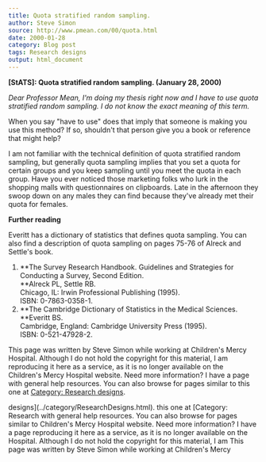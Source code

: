 ```yaml
---
title: Quota stratified random sampling.
author: Steve Simon
source: http://www.pmean.com/00/quota.html
date: 2000-01-28
category: Blog post
tags: Research designs
output: html_document
---
```

****[StATS]:** Quota stratified random sampling. (January 28, 2000)**

*Dear Professor Mean, I\'m doing my thesis right now and I have to use
quota stratified random sampling. I do not know the exact meaning of
this term.*

When you say \"have to use\" does that imply that someone is making you
use this method? If so, shouldn\'t that person give you a book or
reference that might help?

I am not familiar with the technical definition of quota stratified
random sampling, but generally quota sampling implies that you set a
quota for certain groups and you keep sampling until you meet the quota
in each group. Have you ever noticed those marketing folks who lurk in
the shopping malls with questionnaires on clipboards. Late in the
afternoon they swoop down on any males they can find because they\'ve
already met their quota for females.

**Further reading**

Everitt has a dictionary of statistics that defines quota sampling. You
can also find a description of quota sampling on pages 75-76 of Alreck
and Settle\'s book.

1.  **The Survey Research Handbook. Guidelines and Strategies for
    Conducting a Survey, Second Edition.\
    **Alreck PL, Settle RB.\
    Chicago, IL: Irwin Professional Publishing (1995).\
    ISBN: 0-7863-0358-1.
2.  **The Cambridge Dictionary of Statistics in the Medical Sciences.\
    **Everitt BS.\
    Cambridge, England: Cambridge University Press (1995).\
    ISBN: 0-521-47928-2.

This page was written by Steve Simon while working at Children\'s Mercy
Hospital. Although I do not hold the copyright for this material, I am
reproducing it here as a service, as it is no longer available on the
Children\'s Mercy Hospital website. Need more information? I have a page
with general help resources. You can also browse for pages similar to
this one at [Category: Research
designs](../category/ResearchDesigns.html).
<!---More--->
designs](../category/ResearchDesigns.html).
this one at [Category: Research
with general help resources. You can also browse for pages similar to
Children\'s Mercy Hospital website. Need more information? I have a page
reproducing it here as a service, as it is no longer available on the
Hospital. Although I do not hold the copyright for this material, I am
This page was written by Steve Simon while working at Children\'s Mercy

<!---Do not use
****[StATS]:** Quota stratified random sampling. (January 28, 2000)**
This page was written by Steve Simon while working at Children\'s Mercy
Hospital. Although I do not hold the copyright for this material, I am
reproducing it here as a service, as it is no longer available on the
Children\'s Mercy Hospital website. Need more information? I have a page
with general help resources. You can also browse for pages similar to
this one at [Category: Research
designs](../category/ResearchDesigns.html).
--->


